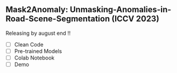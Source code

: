 ## Mask2Anomaly: Unmasking-Anomalies-in-Road-Scene-Segmentation (ICCV 2023)
Releasing by august end !!
- [ ] Clean Code
- [ ] Pre-trained Models
- [ ] Colab Notebook
- [ ] Demo
